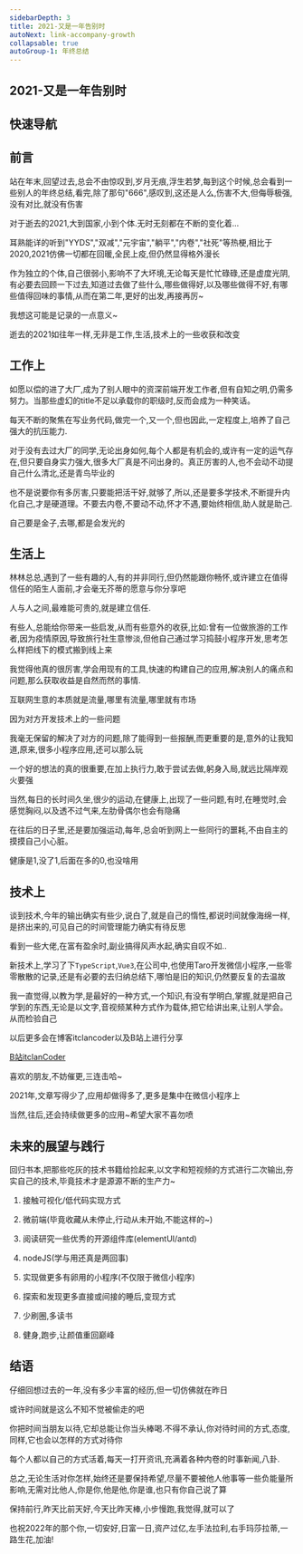 ```yaml
---
sidebarDepth: 3
title: 2021-又是一年告别时
autoNext: link-accompany-growth
collapsable: true
autoGroup-1: 年终总结
---
```


## 2021-又是一年告别时

## 快速导航

<TOC />

## 前言

站在年末,回望过去,总会不由惊叹到,岁月无痕,浮生若梦,每到这个时候,总会看到一些别人的年终总结,看完,除了那句"666",感叹到,这还是人么,伤害不大,但侮辱极强,没有对比,就没有伤害

对于逝去的2021,大到国家,小到个体.无时无刻都在不断的变化着...

耳熟能详的听到"YYDS","双减","元宇宙","躺平","内卷","社死"等热梗,相比于2020,2021仿佛一切都在回暖,全民上疫,但仍然显得格外漫长

作为独立的个体,自己很弱小,影响不了大坏境,无论每天是忙忙碌碌,还是虚度光阴,有必要去回顾一下过去,知道过去做了些什么,哪些做得好,以及哪些做得不好,有哪些值得回味的事情,从而在第二年,更好的出发,再接再厉~

我想这可能是记录的一点意义~

逝去的2021如往年一样,无非是工作,生活,技术上的一些收获和改变

## 工作上

如愿以偿的进了大厂,成为了别人眼中的资深前端开发工作者,但有自知之明,仍需多努力。当那些虚幻的title不足以承载你的职级时,反而会成为一种笑话。

每天不断的聚焦在写业务代码,做完一个,又一个,但也因此,一定程度上,培养了自己强大的抗压能力.

对于没有去过大厂的同学,无论出身如何,每个人都是有机会的,或许有一定的运气存在,但只要自身实力强大,很多大厂真是不问出身的。真正厉害的人,也不会动不动提自己什么清北,还是青鸟毕业的

也不是说要你有多厉害,只要能把活干好,就够了,所以,还是要多学技术,不断提升内化自己,才是硬道理。不要去内卷,不要动不动,怀才不遇,要始终相信,助人就是助己.

自己要是金子,去哪,都是会发光的

## 生活上

林林总总,遇到了一些有趣的人,有的并非同行,但仍然能跟你畅怀,或许建立在值得信任的陌生人面前,才会毫无芥蒂的愿意与你分享吧

人与人之间,最难能可贵的,就是建立信任.

有些人,总能给你带来一些启发,从而有些意外的收获,比如:曾有一位做旅游的工作者,因为疫情原因,导致旅行社生意惨淡,但他自己通过学习捣鼓小程序开发,思考怎么样把线下的模式搬到线上来

我觉得他真的很厉害,学会用现有的工具,快速的构建自己的应用,解决别人的痛点和问题,那么获取收益是自然而然的事情.

互联网生意的本质就是流量,哪里有流量,哪里就有市场

因为对方开发技术上的一些问题

我毫无保留的解决了对方的问题,除了能得到一些报酬,而更重要的是,意外的让我知道,原来,很多小程序应用,还可以那么玩

一个好的想法的真的很重要,在加上执行力,敢于尝试去做,躬身入局,就远比隔岸观火要强

当然,每日的长时间久坐,很少的运动,在健康上,出现了一些问题,有时,在睡觉时,会感觉胸闷,以及透不过气来,左肋骨偶尔也会有隐痛

在往后的日子里,还是要加强运动,每年,总会听到网上一些同行的噩耗,不由自主的摸摸自己小心脏。

健康是1,没了1,后面在多的0,也没啥用

## 技术上

谈到技术,今年的输出确实有些少,说白了,就是自己的惰性,都说时间就像海绵一样,是挤出来的,可见自己的时间管理能力确实有待反思

看到一些大佬,在富有盈余时,副业搞得风声水起,确实自叹不如..

新技术上,学习了下`TypeScript`,`Vue3`,在公司中,也使用Taro开发微信小程序,一些零零散散的记录,还是有必要的去归纳总结下,哪怕是旧的知识,仍然要反复的去温故

我一直觉得,以教为学,是最好的一种方式,一个知识,有没有学明白,掌握,就是把自己学到的东西,无论是以文字,音视频某种方式作为载体,把它给讲出来,让别人学会。从而检验自己

以后更多会在博客itclancoder以及B站上进行分享

[B站itclanCoder](https://space.bilibili.com/267957620)

喜欢的朋友,不妨催更,三连击哈~

2021年,文章写得少了,应用却做得多了,更多是集中在微信小程序上

<template>
  <div class="growth-wrap">
          <a class="list" v-for="(item,index) in imgs" :key="index" :href="item.href" :target="item.target" :title="item.alt">
             <img  :width="item.width" :height="item.height" :class="item.class" :src="item.imgSrc" :alt="item.alt" />
             <span>{{item.alt}}</span>
          </a>
  </div>
</template>

<script>
  export default {
    data() {
        return {
            imgs: [
                {
                    width: "100px",
                    height: "100px",
                    alt: "暖暖聊天恋爱话术",
                    class: "medium-zoom lazy",
                    imgSrc: "https://cdn.jsdelivr.net/gh/itclanCode/blogimg@main/mIn-program-img/gh_a0b6a06d175a_258.6k0rqh7vefo0.jpg",
                    href: "javascript:;",
                    target: ""
                },

                 {
                    width: "100px",
                    height: "100px",
                    alt: "暖暖聊天表情包",
                    class: "medium-zoom lazy",
                    imgSrc: "https://cdn.jsdelivr.net/gh/itclanCode/blogimg@main/mIn-program-img/暖暖聊天表情包.2w2dhf5lfcu0.jpg",
                    href: "javascript:;",
                    target: "_self",
                },

                 {
                    width: "100px",
                    height: "100px",
                    alt: "外卖电影客惠劵",
                    class: "medium-zoom lazy",
                    imgSrc: "https://static01.imgkr.com/temp/f85d0cb9bc2d4138a91f08efcdadf5a6.jpg",
                    href: "javascript:;",
                    target: "_self",
                },

                 {
                    width: "100px",
                    height: "100px",
                    alt: "爱客来证件照制作",
                    class: "medium-zoom lazy",
                    imgSrc: "https://cdn.jsdelivr.net/gh/itclanCode/blogimg@main/mIn-program-img/爱客来证件照制作小程序码.149lpqwmr4xs.jpg",
                    href: "javascript:;",
                    target: "_self",
                },

                {
                    width: "100px",
                    height: "100px",
                    alt: "站集网",
                    class: "",
                    imgSrc: "/images/latest/zhanjinet.svg",
                    href: "https://zhanji.itclan.cn",
                    target: "_blank",
                },

                {
                    width: "100px",
                    height: "100px",
                    alt: "客来影视TV",
                    class: "",
                    imgSrc: "/images/latest/kelaimovie.svg",
                    href: "https://video.itclan.cn",
                    target: "_blank",
                },

                 {
                    width: "100px",
                    height: "100px",
                    alt: "客来图床",
                    class: "",
                    imgSrc: "/images/latest/kelaituchuang.svg",
                    href: "https://img.itclan.cn",
                    target: "_blank",
                },
            ]
        }
    },
    methods: {
      
    },
  };
</script>
<style>
  .growth-wrap {
    display: flex;
    justify-content: center;
    align-items: center;
    overflow-x: auto;
    flex-wrap: nowrap;
   
  }

  .growth-wrap .list {
        flex: 1;
        margin-right: 20px;
        display:flex;
        flex-direction: column;
        align-items:center;
        text-align: center;
        text-decoration: none;
        text-overflow: ellipsis;
        white-space: nowrap;
    }
</style>

当然,往后,还会持续做更多的应用~希望大家不喜勿喷

## 未来的展望与践行

回归书本,把那些吃灰的技术书籍给捡起来,以文字和短视频的方式进行二次输出,夯实自己的技术,毕竟技术才是源源不断的生产力~

1. 接触可视化/低代码实现方式

2. 微前端(毕竟收藏从未停止,行动从未开始,不能这样的~)

3. 阅读研究一些优秀的开源组件库(elementUI/antd)

4. nodeJS(学与用还真是两回事)

5. 实现做更多有卵用的小程序(不仅限于微信小程序)

6. 探索和发现更多直接或间接的睡后,变现方式

7. 少刷圈,多读书

8. 健身,跑步,让颜值重回巅峰

## 结语

仔细回想过去的一年,没有多少丰富的经历,但一切仿佛就在昨日

或许时间就是这么不知不觉被偷走的吧

你把时间当朋友以待,它却总能让你当头棒喝.不得不承认,你对待时间的方式,态度,同样,它也会以怎样的方式对待你

每个人都以自己的方式活着,每天一打开资讯,充满着各种内卷的时事新闻,八卦.

总之,无论生活对你怎样,始终还是要保持希望,尽量不要被他人他事等一些负能量所影响,无需对比他人,你是你,他是他,你是谁,也只有你自己说了算

保持前行,昨天比前天好,今天比昨天棒,小步慢跑,我觉得,就可以了

也祝2022年的那个你,一切安好,日富一日,资产过亿,左手法拉利,右手玛莎拉蒂,一路生花,加油!


<footer-FooterLink :isShareLink="true" :isDaShang="true" />
<footer-FeedBack />